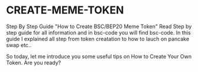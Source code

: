 # CREATE-MEME-TOKEN

Step By Step Guide "How to Create BSC/BEP20 Meme Token" Read Step by step guide for all information and in bsc-code you will find bsc-code. In this guide I explained all step from token creatation to how to lauch on pancake swap etc..

So today, let me introduce you some useful tips on How to Create Your Own Token. Are you ready?

